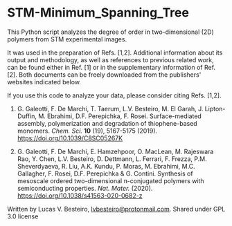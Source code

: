 # STM-Minimum_Spanning_Tree
This Python script analyzes the degree of order in two-dimensional (2D) polymers from STM experimental images.

It was used in the preparation of Refs. [1,2]. Additional information about its output and methodology, as well as references to previous related work, can be found either in Ref. [1] or in the supplementary information of Ref. [2].
Both documents can be freely downloaded from the publishers' websites indicated below.

If you use this code to analyze your data, please consider citing Refs. [1,2].

1. G. Galeotti, F. De Marchi, T. Taerum, L.V. Besteiro, M. El Garah, J. Lipton-Duffin, M. Ebrahimi, D.F. Perepichka, F. Rosei. Surface-mediated assembly, polymerization and degradation of thiophene-based monomers. *Chem. Sci.* **10** (19), 5167-5175 (2019). https://doi.org/10.1039/C8SC05267K

2. G. Galeotti, F. De Marchi, E. Hamzehpoor, O. MacLean, M. Rajeswara Rao, Y. Chen, L.V. Besteiro, D. Dettmann, L. Ferrari, F. Frezza, P.M. Sheverdyaeva, R. Liu, A.K. Kundu, P. Moras, M. Ebrahimi, M.C. Gallagher, F. Rosei, D.F. Perepichka & G. Contini. Synthesis of mesoscale ordered two-dimensional π-conjugated polymers with semiconducting properties. *Nat. Mater.* (2020). https://doi.org/10.1038/s41563-020-0682-z
   
Written by Lucas V. Besteiro, lvbesteiro@protonmail.com.
Shared under GPL 3.0 license
